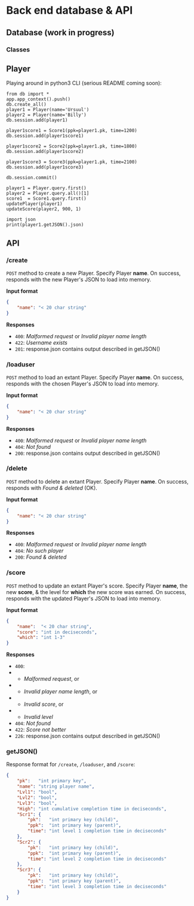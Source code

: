 # Back end database & API

## Database (work in progress)
### Classes
**Player**
- 

Playing around in python3 CLI (serious README coming soon):
```
from db import *
app.app_context().push()
db.create_all()
player1 = Player(name='Ursuul')
player2 = Player(name='Billy')
db.session.add(player1)

player1score1 = Score1(ppk=player1.pk, time=1200)
db.session.add(player1score1)

player1score2 = Score2(ppk=player1.pk, time=1800)
db.session.add(player1score2)

player1score3 = Score3(ppk=player1.pk, time=2100)
db.session.add(player1score3)

db.session.commit()

player1 = Player.query.first()
player2 = Player.query.all()[1]
score1  = Score1.query.first()
updatePlayer(player1)
updateScore(player2, 900, 1)

import json
print(player1.getJSON().json)
```

## API
### /create
`POST` method to create a new Player. Specify Player **name**. On success, responds with the new Player's JSON to load into memory.

**Input format**
```json
{
    "name": "< 20 char string"
}
```

**Responses**
- `400`: *Malformed request* or *Invalid player name length*
- `422`: *Username exists*
- `201`: response.json contains output described in getJSON()

### /loaduser
`POST` method to load an extant Player. Specify Player **name**. On success, responds with the chosen Player's JSON to load into memory.

**Input format**
```json
{
    "name": "< 20 char string"
}
```

**Responses**
- `400`: *Malformed request* or *Invalid player name length*
- `404`: *Not found*
- `200`: response.json contains output described in getJSON()

### /delete
`POST` method to delete an extant Player. Specify Player **name**. On success, responds with *Found & deleted* (OK).

**Input format**
```json
{
    "name": "< 20 char string"
}
```

**Responses**
- `400`: *Malformed request* or *Invalid player name length*
- `404`: *No such player*
- `200`: *Found & deleted*

### /score
`POST` method to update an extant Player's score. Specify Player **name**, the new **score**, & the level for **which** the new score was earned. On success, responds with the updated Player's JSON to load into memory.

**Input format**
```json
{
    "name":  "< 20 char string",
    "score": "int in deciseconds",
    "which": "int 1-3"
}
```

**Responses**
- `400`:
- - *Malformed request*, or
- - *Invalid player name length*, or
- - *Invalid score*, or
- - *Invalid level*
- `404`: *Not found*
- `422`: *Score not better*
- `226`: response.json contains output described in getJSON()

### getJSON()
Response format for `/create`, `/loaduser`, and `/score`:
```json
{
    "pk":   "int primary key",
    "name": "string player name",
    "Lvl1": "bool",
    "Lvl2": "bool",
    "Lvl3": "bool",
    "High": "int cumulative completion time in deciseconds",
    "Scr1": {
        "pk":   "int primary key (child)",
        "ppk":  "int primary key (parent)",
        "time": "int level 1 completion time in deciseconds"
    },
    "Scr2": {
        "pk":   "int primary key (child)",
        "ppk":  "int primary key (parent)",
        "time": "int level 2 completion time in deciseconds"
    },
    "Scr3": {
        "pk":   "int primary key (child)",
        "ppk":  "int primary key (parent)",
        "time": "int level 3 completion time in deciseconds"
    }
}
```
